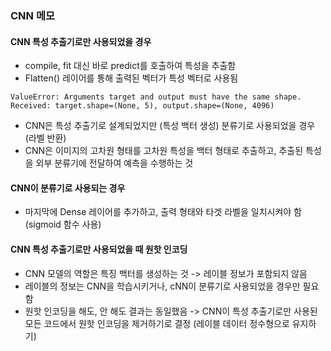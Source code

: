 ### CNN 메모
#### CNN 특성 추출기로만 사용되었을 경우
* compile, fit 대신 바로 predict를 호출하여 특성을 추출함 
* Flatten() 레이어를 통해 출력된 벡터가 특성 벡터로 사용됨 
```text
ValueError: Arguments target and output must have the same shape. Received: target.shape=(None, 5), output.shape=(None, 4096)
```
* CNN은 특성 추출기로 설계되었지만 (특성 백터 생성) 분류기로 사용되었을 경우 (라벨 반환)
* CNN은 이미지의 고차원 형태를 고차원 특성을 백터 형태로 추출하고, 추출된 특성을 외부 분류기에 전달하여 예측을 수행하는 것 

#### CNN이 분류기로 사용되는 경우
  * 마지막에 Dense 레이어를 추가하고, 출력 형태와 타겟 라벨을 일치시켜야 함 (sigmoid 함수 사용)
 

#### CNN 특성 추출기로만 사용되었을 때 원핫 인코딩
  * CNN 모델의 역할은 특징 백터를 생성하는 것 -> 레이블 정보가 포함되지 않음
  * 레이블의 정보는 CNN을 학습시키거나, cNN이 분류기로 사용되었을 경우만 필요함
  * 원핫 인코딩을 해도, 안 해도 결과는 동일했음 -> CNN이 특성 추출기로만 사용된 모든 코드에서 원핫 인코딩을 제거하기로 결정 (레이블 데이터 정수형으로 유지하기)
